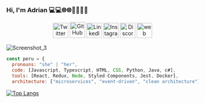 ### Hi, I'm Adrian 💻💻🌐🌐🫡🫡👋👋

<p align="center">
	<a href="https://twitter.com/ancel_dev18"><img style="width:40px;height: 40px;" src="https://www.jcdiez.com/wp-content/uploads/2015/09/icono-twitter.png" alt="Twitter"></a>
	<a href="https://github.com/adriancelistorres"><img style="width:40px;height: 42px;" src="https://camo.githubusercontent.com/f3a65fc948406472ca95fef4e34afa706822a836ba3853eb9c99c3ce63d56da6/68747470733a2f2f64617368626f6172642e736e617063726166742e696f2f736974655f6d656469612f6170706d656469612f323031372f30372f6769742d6769746875622d6875622d69636f6e2d32352e706e67" alt="GitHub"></a>
	<a href="https://www.linkedin.com/in/adrian-celis-torres-843721221/"><img style="width:40px;height: 40px;" src="https://www.concepto05.com/wp-content/uploads/2012/03/social_linkedin_box_blue.png" alt="LinkedIn"></a>
	<a rel="me" href="https://www.instagram.com/ancel_dev18/"><img  style="width:40px;height: 40px;" src="https://heysocialgeek.com/wp-content/uploads/2018/10/instagram-4.png" alt="Instagram"></a>
	<a href="https://discord.gg/AF5535tNg7"><img style="width:40px;height: 40px;" src="https://theme.zdassets.com/theme_assets/678183/84b82d07b293907113d9d4dafd29bfa170bbf9b6.ico" alt="Discord"></a>
	<a href="/"><img style="width:40px;height: 40px;" src="https://scaleupyourpractice.com/wp-content/uploads/2019/05/web-icon.png" alt="web"></a>
</p>

![Screenshot_3](https://user-images.githubusercontent.com/106008224/217951791-55116f9d-00ee-4cb0-b8e8-0d0ed801d548.png)


```js
const peru = {
  pronouns: "she" | "her",
  code: [Javascript, Typescript, HTML, CSS, Python, Java, c#],
  tools: [React, Redux, Node, Styled-Components, Jest, Docker],
  architecture: ["microservices", "event-driven", "clean architecture"],
```




[![Top Langs](https://github-readme-stats.vercel.app/api/top-langs/?username=adriancelistorres&layout=compact)](https://github.com/anuraghazra/github-readme-stats)

<!--
**adriancelistorres/adriancelistorres** is a ✨ _special_ ✨ repository because its `README.md` (this file) appears on your GitHub profile.
  techCommunities: {
                        coorganizer: "AfroPython",
                        speaker: "Latinity",
                        mentor: "EducaTRANSforma"
                      },
 challenge: "I am doing the #100DaysOfCode challenge focused on react and typescript"
}

Here are some ideas to get you started:

- 🔭 I’m currently working on ...
- 🌱 I’m currently learning ...
- 👯 I’m looking to collaborate on ...
- 🤔 I’m looking for help with ...
- 💬 Ask me about ...
- 📫 How to reach me: ...
- 😄 Pronouns: ...
- ⚡ Fun fact: ...
-->
